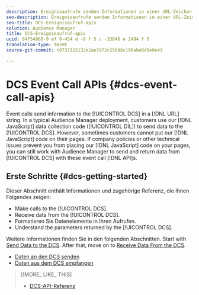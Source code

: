 ```yaml
---
description: Ereignisaufrufe senden Informationen in einer URL-Zeichenfolge an das DCS. In einer typischen Audience Manager-Bereitstellung verwenden Kunden unseren javascript-Datenerfassungscode (DIL), um Daten an das DCS zu senden. Manchmal können Kunden unseren javascript-Code jedoch nicht auf ihren Seiten platzieren. Wenn Sie die Platzierung unseres javascript-Codes auf Ihren Seiten durch Unternehmensrichtlinien oder andere technische Probleme verhindern, können Sie weiterhin mit Audience Manager arbeiten, um Daten aus DCS mit diesen Ereignisaufruf-apis zu senden und zurückzusenden.
seo-description: Ereignisaufrufe senden Informationen in einer URL-Zeichenfolge an das DCS. In einer typischen Audience Manager-Bereitstellung verwenden Kunden unseren javascript-Datenerfassungscode (DIL), um Daten an das DCS zu senden. Manchmal können Kunden unseren javascript-Code jedoch nicht auf ihren Seiten platzieren. Wenn Sie die Platzierung unseres javascript-Codes auf Ihren Seiten durch Unternehmensrichtlinien oder andere technische Probleme verhindern, können Sie weiterhin mit Audience Manager arbeiten, um Daten aus DCS mit diesen Ereignisaufruf-apis zu senden und zurückzusenden.
seo-title: DCS-Ereignisaufruf-apis
solution: Audience Manager
title: DCS-Ereignisaufruf-apis
uuid: 84754960-9 ef 0-454 d -8 f 5 c -33846 e 2494 f 6
translation-type: tm+mt
source-git-commit: c9737315132e2ae7d72c250d8c196abe8d9e0e43

---
```



# DCS Event Call APIs {#dcs-event-call-apis}

Event calls send information to the [!UICONTROL DCS] in a [!DNL URL] string. In a typical Audience Manager deployment, customers use our [!DNL JavaScript] data collection code ([!UICONTROL DIL]) to send data to the [!UICONTROL DCS]. However, sometimes customers cannot put our [!DNL JavaScript] code on their pages. If company policies or other technical issues prevent you from placing our [!DNL JavaScript] code on your pages, you can still work with Audience Manager to send and return data from [!UICONTROL DCS] with these event call [!DNL API]s.

## Erste Schritte {#dcs-getting-started}

Dieser Abschnitt enthält Informationen und zugehörige Referenz, die Ihnen Folgendes zeigen:

* Make calls to the [!UICONTROL DCS].
* Receive data from the [!UICONTROL DCS].
* Formatieren Sie Datenelemente in Ihren Aufrufen.
* Understand the parameters returned by the [!UICONTROL DCS].

Weitere Informationen finden Sie in den folgenden Abschnitten. Start with [Send Data to the DCS](../../../api/dcs-intro/dcs-event-calls/dcs-url-send.md). After that, move on to [Receive Data From the DCS](../../../api/dcs-intro/dcs-event-calls/dcs-url-receive.md).

* [Daten an den DCS senden](dcs-url-send.md)
* [Daten aus dem DCS empfangen](dcs-url-receive.md)

>[!MORE_ LIKE_ THIS]
>
>* [DCS-API-Referenz](../../../api/dcs-intro/dcs-api-reference/dcs-api-methods.md)


